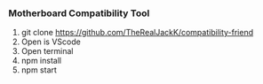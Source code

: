 ### Motherboard Compatibility Tool

1. git clone https://github.com/TheRealJackK/compatibility-friend
2. Open is VScode
3. Open terminal
4. npm install
5. npm start